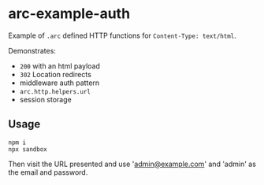 # arc-example-auth

Example of `.arc` defined HTTP functions for `Content-Type: text/html`.

Demonstrates:

- `200` with an html payload
- `302` Location redirects
- middleware auth pattern
- `arc.http.helpers.url`
- session storage

## Usage

    npm i
    npx sandbox

Then visit the URL presented and use 'admin@example.com' and 'admin' as the email and password.

